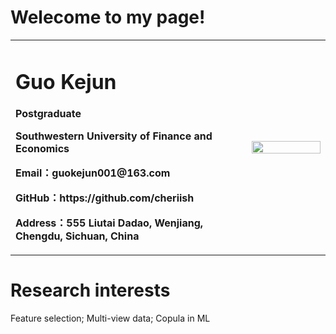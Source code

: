 <h1>Welecome to my page!</h1>

<table border="0">
  <tr>
    <td width="75%">
      <h1>Guo Kejun</h1>
      <p><b>Postgraduate</b></p>
      <p><b>Southwestern University of Finance and Economics</b></p>
      <p><b>Email：guokejun001@163.com</b></p>
      <p><b>GitHub：https://github.com/cheriish</b></p>
      <p><b>Address：555 Liutai Dadao, Wenjiang, Chengdu, Sichuan, China</b></p>
    </td>
    <td width="25%">
      <img src="/guokejun.jpg" width="100%">   
    </td>
  </tr>
</table>


<h1>Research interests</h1>

Feature selection; Multi-view data; Copula in ML

<br/>

